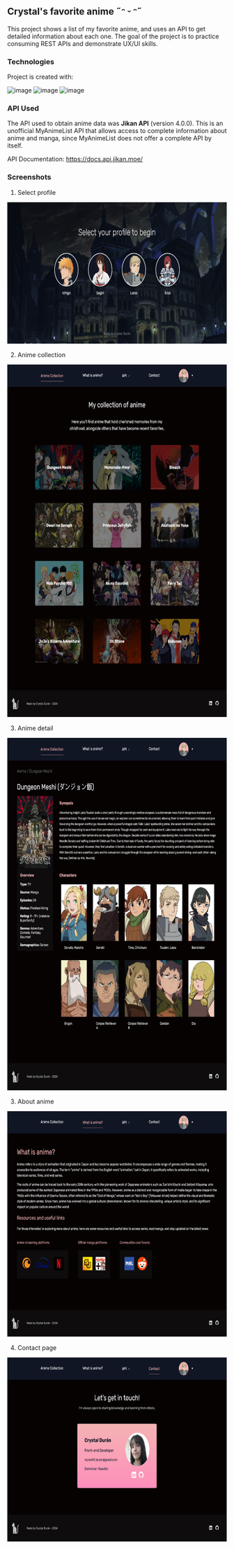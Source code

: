 ## Crystal's favorite anime  ˶ᵔ ᵕ ᵔ˶ 

This project shows a list of my favorite anime, and uses an API to get detailed information about each one. The goal of the project is to practice consuming REST APIs and demonstrate UX/UI skills.

### Technologies
Project is created with:

![image](https://img.shields.io/badge/React-20232A?style=for-the-badge&logo=react&logoColor=61DAFB)
![image](https://img.shields.io/badge/TypeScript-007ACC?style=for-the-badge&logo=typescript&logoColor=white)
![image](https://img.shields.io/badge/Vite-B73BFE?style=for-the-badge&logo=vite&logoColor=FFD62E)

### API Used

The API used to obtain anime data was **Jikan API** (version 4.0.0). This is an unofficial MyAnimeList API that allows access to complete information about anime and manga, since MyAnimeList does not offer a complete API by itself.

API Documentation: <https://docs.api.jikan.moe/>

### Screenshots

1. Select profile
<img src="public/assets/Screenshot_1_Crystals _favorite_anime.png" alt="Profile selection" width="700" height="325">

2. Anime collection
<img src="public/assets/Screenshot_2_Crystals _favorite_anime.png" alt="Description" width="700" height="810">

3. Anime detail
<img src="public/assets/Screenshot_3_Crystals _favorite_anime.png" alt="Description" width="700" height="810">

3. About anime
<img src="public/assets/Screenshot_4_Crystals _favorite_anime.png" alt="Description" width="700" height="518">

4. Contact page
<img src="public/assets/Screenshot_5_Crystals _favorite_anime.png" alt="Description" width="700" height="423">




